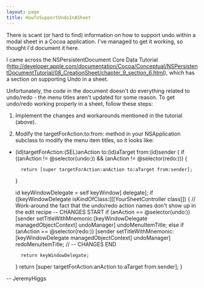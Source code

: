 ```yaml
---
layout: page
title: HowToSupportUndoInASheet
---
```


There is scant (or hard to find) information on how to support undo within a modal sheet in a Cocoa application. I've managed to get it working, so thought I'd document it here.

I came across the NSPersistentDocument Core Data Tutorial (http://developer.apple.com/documentation/Cocoa/Conceptual/NSPersistentDocumentTutorial/08_CreationSheet/chapter_9_section_6.html), which has a section on supporting Undo in a sheet.

Unfortunately, the code in the document doesn't do everything related to undo/redo - the menu titles aren't updated for some reason. To get undo/redo working properly in a sheet, follow these steps:

1. Implement the changes and workarounds mentioned in the tutorial (above).

2. Modify the targetForAction:to:from: method in your NSApplication subclass to modify the menu item titles, so it looks like:

    
- (id)targetForAction:(SEL)anAction to:(id)aTarget from:(id)sender
{
    if ((anAction != @selector(undo:)) &&
        (anAction != @selector(redo:))) {
		
        return [super targetForAction:anAction to:aTarget from:sender];
    }
	
    id keyWindowDelegate = self keyWindow] delegate];
    if ([keyWindowDelegate isKindOfClass:[[[YourSheetController class]]) {
		// Work-around the fact that the undo/redo action names don't show up in the edit recipe -- CHANGES START
		if (anAction == @selector(undo:))
			[sender setTitleWithMnemonic:[keyWindowDelegate managedObjectContext] undoManager] undoMenuItemTitle;
		else if (anAction == @selector(redo:))
			[sender setTitleWithMnemonic:[keyWindowDelegate managedObjectContext] undoManager] redoMenuItemTitle;
              // -- CHANGES END

        return keyWindowDelegate;
    }
    return [super targetForAction:anAction to:aTarget from:sender];
}


-- JeremyHiggs

